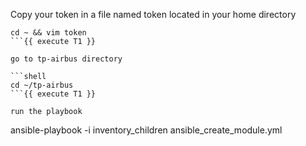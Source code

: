 Copy your token in a file named token located in your home directory

```shell
cd ~ && vim token
```{{ execute T1 }}

go to tp-airbus directory

```shell
cd ~/tp-airbus
```{{ execute T1 }}

run the playbook 
```
ansible-playbook -i inventory_children ansible_create_module.yml
```{{ execute T1 }}

